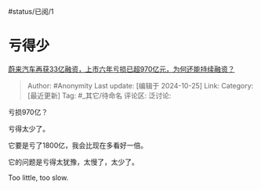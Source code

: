 #status/已阅/1

# 亏得少

[蔚来汽车再获33亿融资，上市六年亏损已超970亿元，为何还能持续融资？](https://www.zhihu.com/question/1651797984/answer/14173155509)

> Author: #Anonymity
> Last update: [编辑于 2024-10-25]
> Link:
> Category: [最近更新]
> Tag: #_其它/待命名
> 评论区:
> 泛讨论:

亏损970亿？

亏得太少了。

它要是亏了1800亿，我会比现在多看好一倍。

它的问题是亏得太犹豫，太慢了，太少了。

Too little, too slow.
